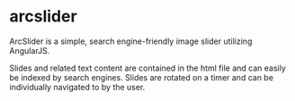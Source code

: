 arcslider
=========

ArcSlider is a simple, search engine-friendly image slider utilizing AngularJS. 

Slides and related text content are contained in the html file and can easily be indexed by search engines. Slides are rotated on a timer and can be individually navigated to by the user.
